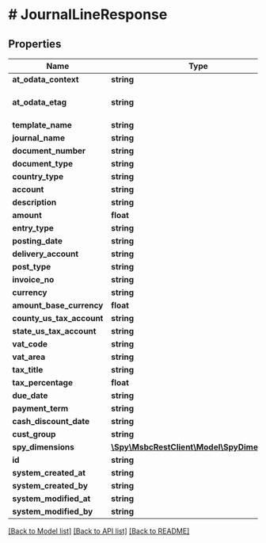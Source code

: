 # # JournalLineResponse

## Properties

Name | Type | Description | Notes
------------ | ------------- | ------------- | -------------
**at_odata_context** | **string** |  | [optional]
**at_odata_etag** | **string** | If-Match header for updates | [optional]
**template_name** | **string** |  | [optional]
**journal_name** | **string** |  | [optional]
**document_number** | **string** |  | [optional]
**document_type** | **string** |  | [optional]
**country_type** | **string** |  | [optional]
**account** | **string** |  | [optional]
**description** | **string** |  | [optional]
**amount** | **float** |  | [optional]
**entry_type** | **string** |  | [optional]
**posting_date** | **string** |  | [optional]
**delivery_account** | **string** |  | [optional]
**post_type** | **string** |  | [optional]
**invoice_no** | **string** |  | [optional]
**currency** | **string** |  | [optional]
**amount_base_currency** | **float** |  | [optional]
**county_us_tax_account** | **string** |  | [optional]
**state_us_tax_account** | **string** |  | [optional]
**vat_code** | **string** |  | [optional]
**vat_area** | **string** |  | [optional]
**tax_title** | **string** |  | [optional]
**tax_percentage** | **float** |  | [optional]
**due_date** | **string** |  | [optional]
**payment_term** | **string** |  | [optional]
**cash_discount_date** | **string** |  | [optional]
**cust_group** | **string** |  | [optional]
**spy_dimensions** | [**\Spy\MsbcRestClient\Model\SpyDimension[]**](SpyDimension.md) |  | [optional]
**id** | **string** |  | [optional]
**system_created_at** | **string** |  | [optional]
**system_created_by** | **string** |  | [optional]
**system_modified_at** | **string** |  | [optional]
**system_modified_by** | **string** |  | [optional]

[[Back to Model list]](../../README.md#models) [[Back to API list]](../../README.md#endpoints) [[Back to README]](../../README.md)
